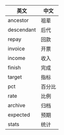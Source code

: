 | 英文         | 中文  |
|------------|-----|
| ancestor   | 祖辈  |
| descendant | 后代  |
| repay      | 回款  |
| invoice    | 开票  |
| income     | 收入  |
| finish     | 完成  |
| target     | 指标  |
| pct        | 百分比 |
| rate       | 比例  |
| archive    | 归档  |
| expected   | 预期  |
| stats      | 统计  |